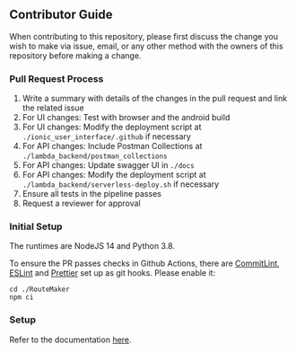 ## Contributor Guide

When contributing to this repository, please first discuss the change you wish to make via issue, email, or any other method with the owners of this repository before making a change.

### Pull Request Process

1. Write a summary with details of the changes in the pull request and link the related issue
2. For UI changes: Test with browser and the android build
3. For UI changes: Modify the deployment script at `./ionic_user_interface/.github` if necessary
4. For API changes: Include Postman Collections at `./lambda_backend/postman_collections`
5. For API changes: Update swagger UI in `./docs`
6. For API changes: Modify the deployment script at `./lambda_backend/serverless-deploy.sh` if necessary
7. Ensure all tests in the pipeline passes
8. Request a reviewer for approval

### Initial Setup

The runtimes are NodeJS 14 and Python 3.8.

To ensure the PR passes checks in Github Actions, there are [CommitLint](https://github.com/conventional-changelog/commitlint), [ESLint](https://eslint.org/) and [Prettier](https://prettier.io/) set up as git hooks. Please enable it:

```
cd ./RouteMaker
npm ci
```

### Setup

Refer to the documentation [here](docs/README.md).
